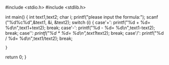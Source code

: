 #include <stdio.h>
#include <stdlib.h>

int main()
{
    int text1,text2;
    char i;
    printf("please input the formula:");
    scanf ("%d%c%d",&text1, &i, &text2);
    switch (i)
    {
         case'+':
             printf("%d + %d= %d\n",text1+text2);
             break;
         case'-':
             printf("%d - %d= %d\n",text1-text2);
             break;
         case'*':
             printf("%d * %d= %d\n",text1*text2);
             break;
         case'/':
             printf("%d / %d= %d\n",text1/text2);
             break;

    }
return 0;
}
